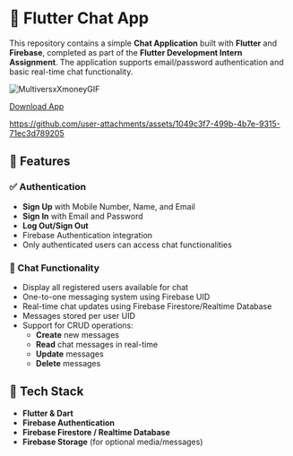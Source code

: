 # 📱 Flutter Chat App

This repository contains a simple **Chat Application** built with **Flutter** and **Firebase**, completed as part of the **Flutter Development Intern Assignment**. The application supports email/password authentication and basic real-time chat functionality.

![MultiversxXmoneyGIF](https://github.com/user-attachments/assets/20613a46-45cc-4c4d-a380-d4a3096bf96e)


[Download App](https://github.com/ravikumarsaini3/rablo_assigment/releases/download/v1/app-release.apk) 



https://github.com/user-attachments/assets/1049c3f7-499b-4b7e-9315-71ec3d789205

## 🚀 Features

### ✅ Authentication
- **Sign Up** with Mobile Number, Name, and Email
- **Sign In** with Email and Password
- **Log Out/Sign Out**
- Firebase Authentication integration
- Only authenticated users can access chat functionalities

### 💬 Chat Functionality
- Display all registered users available for chat
- One-to-one messaging system using Firebase UID
- Real-time chat updates using Firebase Firestore/Realtime Database
- Messages stored per user UID
- Support for CRUD operations:
  - **Create** new messages
  - **Read** chat messages in real-time
  - **Update** messages
  - **Delete** messages

## 🔧 Tech Stack
- **Flutter & Dart**
- **Firebase Authentication**
- **Firebase Firestore / Realtime Database**
- **Firebase Storage** (for optional media/messages)
